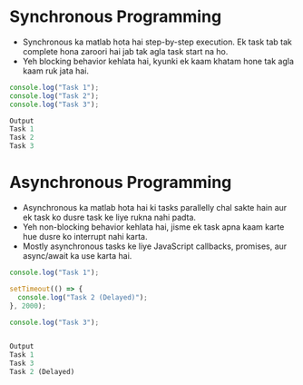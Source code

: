 # Synchronous Programming

- Synchronous ka matlab hota hai step-by-step execution. Ek task tab tak complete hona zaroori hai jab tak agla task start na ho.
- Yeh blocking behavior kehlata hai, kyunki ek kaam khatam hone tak agla kaam ruk jata hai.

```javascript
console.log("Task 1");
console.log("Task 2");
console.log("Task 3");

Output
Task 1
Task 2
Task 3
```

# Asynchronous Programming

- Asynchronous ka matlab hota hai ki tasks parallelly chal sakte hain aur ek task ko dusre task ke liye rukna nahi padta.
- Yeh non-blocking behavior kehlata hai, jisme ek task apna kaam karte hue dusre ko interrupt nahi karta.
- Mostly asynchronous tasks ke liye JavaScript callbacks, promises, aur async/await ka use karta hai.

```javascript
console.log("Task 1");

setTimeout(() => {
  console.log("Task 2 (Delayed)");
}, 2000);

console.log("Task 3");


Output
Task 1
Task 3
Task 2 (Delayed)
```
